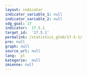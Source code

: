 ```yaml
---
layout: indicator
indicator_variable_1: null
indicator_variable_2: null
sdg_goal: 17
indicator:  17.5.1
target_id:  '17.5.1'
permalink: /statistics_glob/17-5-1/
pre: null
graph: null
source_url: null
lang:  pl
kategorie:  null
zmienne: null
---
```

